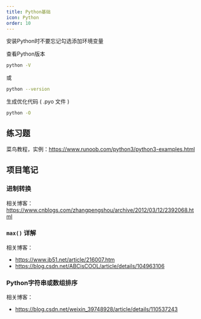 ```yaml
---
title: Python基础
icon: Python
order: 10
---
```


安装Python时不要忘记勾选添加环境变量

查看Python版本

```bash
python -V
```

或

```bash
python --version
```

生成优化代码 ( .pyo 文件 )

```bash
python -O
```

## 练习题

菜鸟教程，实例：<https://www.runoob.com/python3/python3-examples.html>

## 项目笔记

### 进制转换

相关博客：<https://www.cnblogs.com/zhangpengshou/archive/2012/03/12/2392068.html>

### `max()` 详解

相关博客：

- <https://www.jb51.net/article/216007.htm>
- <https://blog.csdn.net/ABCisCOOL/article/details/104963106>

### Python字符串或数组排序

相关博客：

- <https://blog.csdn.net/weixin_39748928/article/details/110537243>


